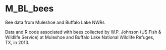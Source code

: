 # M_BL_bees
Bee data from Muleshoe and Buffalo Lake NWRs

Data and R code associated with bees collected by W.P. Johnson (US Fish & Wildlife Service) at Muleshoe and Buffalo Lake National Wildlife Refuges, TX, in 2013.
